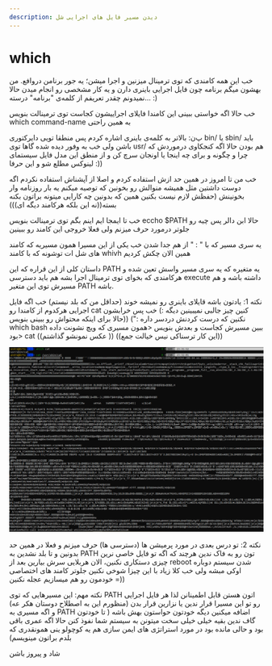 ```yaml
---
description: دیدن مسیر فایل های اجرایی شل
---
```


# which

خب این همه کامندی که توی ترمینال میزنین و اجرا میشن؛ یه جور برنامن دروافع. من بهشون میگم برنامه چون فایل اجرایی باینری دارن و یه کار مشخصی رو انجام میدن حالا نمیدونم چقدر تعریفم از کلمه‌ی "برنامه" درسته... :\)

خب حالا اگه خواستی ببینی این کامندا فایلای اجراییشون کجاست توی ترمینالت بنویس which command-name به همین راحتی

پ‌ن: بالاتر به کلمه‌ی باینری اشاره کردم پس منطقا تویی دایرکتوری bin/ یا sbin/ باید باشن ولی خب به وفور دیده شده گاها توی usr/ هم بودن حالا اگه کنجکاوی درموردش که چرا و چگونه و برای چه اینجا یا اونجان سرچ کن و از منطق این مدل فایل سیستمای لینوکس مطلع شو و این حرفا :\)\)

خب من تا امروز در همین حد ازش استفاده کردم و اصلا از آپشناش استفاده نکردم اگه دوست داشتین مثل همیشه منوالش رو بخونین که توصیه میکنم یه بار روزنامه وار بخونینش \(حفظش لازم نیست بکنین همین که بدونین چه کارایی میتونه براتون بکنه بسته\(\(نه این بلکه هرکامند دیگه ای\)\)\)



خب تا ایمجا ایم اینم بگم توی ترمینالت بنویس eccho $PATH حالا ابن دالر پس چیه رو جلوتر درمورد حرف میزنم ولی فعلا خروجی این کامند رو ببینین

یه سری مسیر که با " : " از هم جدا شدن خب یکی از این مسیرا همون مسیریه که کامند های شل ات توشونه که با کامند whivh همین الان چکش کردیم

داستان کلی از این قراره که این PATH یه متغیره که یه سری مسیر واسش تعین شده و هرکامندی که بخوای توی ترمینال اجرا بشه هم باید دسترسی execute داشته باشه و هم مسیرش توی این متغیر PATH باشه. 

نکته 1: یادتون باشه قایلای باینری رو نمیشه خوند \(حداقل من که بلد نیستم\) خب اگه فایل اجرایی هرکدوم از کامندا رو cat کنین چیز جالبی نمیبینین دیگه :\) خب پس خرابشون نکنین که درست کردنش دردسر داره :"\)  \(\(حالا برای اینکه محتواش رو ببینی بنویس which bash ببین مسیرش کجاست و بعدش بنویس   &lt;همون مسیری که ویچ نشونت داده بود&gt; cat  \(\(عکس نمونشو گذاشتم \)\) \(\(این کار ترسناکی نیس خیالت جمع\)\)

![\(\(: &#x645;&#x62B;&#x644;&#x627; &#x627;&#x6CC;&#x646; &#x6CC;&#x647; &#x62A;&#x6CC;&#x6A9;&#x647; &#x627;&#x632; &#x641;&#x627;&#x6CC;&#x644; &#x628;&#x627;&#x6CC;&#x646;&#x631;&#x6CC; &#x6A9;&#x627;&#x645;&#x646;&#x62F; &#x6A9;&#x62A; &#x647;&#x633;&#x62A; ](.gitbook/assets/111.png)

نکته 2: تو درس بعدی در مورد پرمیشن ها \(دسترسی ها\) حرف میزنم و فعلا در همین حد بدونین و تا بلد نشدین به PATH تون رو به فاک ندین هرچند که اگه تو فایل خاصی نرین چیزی دستکاری نکنین، الان هربلایی سرش بیارین بعد از reboot شدن سیستم دوباره اوکی مبشه ولی خب کلا زیاد با این چیزا شوخی نکنین جلوتر کامند های اختصاصی خودمون رو هم میسازیم عجله نکنین =\)\)

نکته مهم: این مسیرهایی که توی PATH اتون هستن قابل اطمینانن لذا هر فایل اجرایی رو تو این مسیرا قرار ندین یا نزارین قرار بدن \(منظورم این به اصطلاح دوستان هکر عه\) و اگه مسیری به PATH اضافه میکنین دیگه خودتون حواستون بهش باشه \( تا خودتون گاف ندین بقیه خیلی خیلی سخت میتونن به سیستم شما نفوذ کنن حالا اگه عمری باقی بود و حالی مانده بود در مورد استراتژی های ایمن سازی هم یه کوچولو ینی همونقدری که بلدم براتون مینویسم\)

شاد و پیروز باشن

